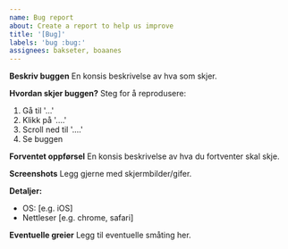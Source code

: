 ```yaml
---
name: Bug report
about: Create a report to help us improve
title: '[Bug]'
labels: 'bug :bug:'
assignees: bakseter, boaanes
---
```


**Beskriv buggen**
En konsis beskrivelse av hva som skjer.

**Hvordan skjer buggen?**
Steg for å reprodusere:

1. Gå til '...'
2. Klikk på '....'
3. Scroll ned til '....'
4. Se buggen

**Forventet oppførsel**
En konsis beskrivelse av hva du fortventer skal skje.

**Screenshots**
Legg gjerne med skjermbilder/gifer.

**Detaljer:**

-   OS: [e.g. iOS]
-   Nettleser [e.g. chrome, safari]

**Eventuelle greier**
Legg til eventuelle småting her.
